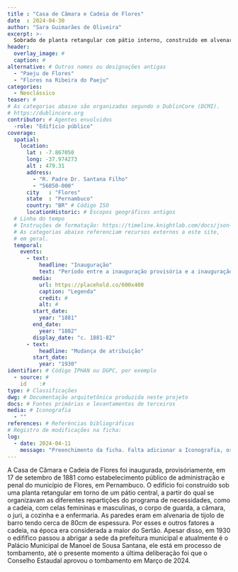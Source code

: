 ```yaml
---
title : "Casa de Câmara e Cadeia de Flores"
date  : 2024-04-30
author: "Sara Guimarães de Oliveira" 
excerpt: >- 
  Sobrado de planta retangular com pátio interno, construído em alvenaria de tijolo de barro, que abrigou a Casa de Câmara e Cadeia entre 1881 e 1930
header:
  overlay_image: #
  caption: #
alternative: # Outros nomes ou designações antigas
  - "Paeju de Flores"
  - "Flores na Ribeira do Paeju"
categories:
  - Neoclássico
teaser: #
# As categorias abaixo são organizadas segundo o DublinCore (DCMI).
# https://dublincore.org
contributor: # Agentes envolvidos
  -role: "Edifício público"
coverage:
  spatial:
    location:
      lat : -7.867050
      long: -37.974273
      alt : 479.31
      address:
        - "R. Padre Dr. Santana Filho"
        - "56850-000"
      city   : "Flores"
      state  : "Pernambuco"
      country: "BR" # Código ISO
      locationHistoric: # Escopos geográficos antigos
  # Linha do tempo
  # Instruções de formatação: https://timeline.knightlab.com/docs/json-format.html
  # As categorias abaixo referenciam recursos externos a este site,
  # em geral.
  temporal:
    events:
      - text:
          headline: "Inauguração"
          text: "Período entre a inauguração provisória e a inauguração efetiva"
        media:
          url: https://placehold.co/600x400
          caption: "Legenda"
          credit: #
          alt: #
        start_date:
          year: "1881"
        end_date:
          year: "1882"
        display_date: "c. 1881-82"
      - text:
          headline: "Mudança de atribuição"
        start_date:
          year: "1930"
identifier: # Código IPHAN ou DGPC, por exemplo
  - source: #
    id    :#
type: # Classificações
dwg: # Documentação arquitetônica produzida neste projeto
docs: # Fontes primárias e levantamentos de terceiros
media: # Iconografia
  - ""
references: # Referências bibliográficas
# Registro de modificações na ficha:
log:
  - date: 2024-04-11
    message: "Preenchimento da ficha. Falta adicionar a Iconografia, os DWGs e Docs"
---
```


A Casa de Câmara e Cadeia de Flores foi inaugurada, provisóriamente, em  17 de setembro de 1881 como estabelecimento público de administração e penal do município de Flores, em Pernambuco. O edifício foi construído sob uma planta retangular em torno de um pátio central, a partir do qual se organizavam as diferentes repartições do programa de necessidades, como a cadeia, com celas femininas e masculinas, o corpo de guarda, a câmara, o juri, a cozinha e a enfermaria. As paredes eram em alvenaria de tijolo de barro tendo cerca de 80cm de espessura. Por esses e outros fatores a cadeia, na época era considerada a maior do Sertão. Apesar disso, em 1930 o edifífico passou a abrigar a sede da prefeitura municipal e atualmente é o Palácio Municipal de Manoel de Sousa Santana, ele está em processo de tombamento, até o presente momento a última deliberação foi que o Conselho Estaudal aprovou o tombamento em Março de 2024.
